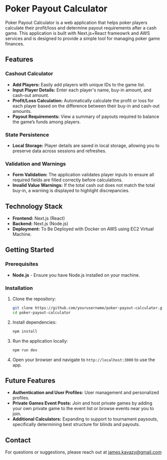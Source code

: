 
# Poker Payout Calculator

Poker Payout Calculator is a web application that helps poker players calculate their profit/loss and determine payout requirements after a cash game. This application is built with Next.js+React frameowrk and AWS services and is designed to provide a simple tool for managing poker game finances.

## Features

### Cashout Calculator
- **Add Players:** Easily add players with unique IDs to the game list.
- **Input Player Details:** Enter each player's name, buy-in amount, and cash-out amount.
- **Profit/Loss Calculation:** Automatically calculate the profit or loss for each player based on the difference between their buy-in and cash-out amounts.
- **Payout Requirements:** View a summary of payouts required to balance the game’s funds among players.

### State Persistence
- **Local Storage:** Player details are saved in local storage, allowing you to preserve data across sessions and refreshes.

### Validation and Warnings
- **Form Validation:** The application validates player inputs to ensure all required fields are filled correctly before calculations.
- **Invalid Value Warnings:** If the total cash out does not match the total buy-in, a warning is displayed to highlight discrepancies.

## Technology Stack

- **Frontend:** Next.js (React)
- **Backend:** Next.js (Node.js)
- **Deployment:** To Be Deployed with Docker on AWS using EC2 Virtual Machine.

## Getting Started

### Prerequisites

- **Node.js** - Ensure you have Node.js installed on your machine.

### Installation

1. Clone the repository:
    ```bash
    git clone https://github.com/yourusername/poker-payout-calculator.git
    cd poker-payout-calculator
    ```

2. Install dependencies:
    ```bash
    npm install
    ```

3. Run the application locally:
    ```bash
    npm run dev
    ```

4. Open your browser and navigate to `http://localhost:3000` to use the app.

## Future Features

- **Authentication and User Profiles:** User management and personalized profiles.
- **Private Games Event Posts:** Join and host private games by adding your own private game to the event list or browse events near you to join.
- **Additional Calculators:** Expanding to support to tournament paysouts, specifically determining best structure for blinds and payouts. 

## Contact

For questions or suggestions, please reach out at james.kavazy@gmail.com

